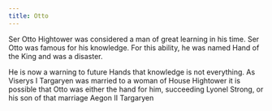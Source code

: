 ```yaml
---
title: Otto
---
```


Ser Otto Hightower was considered a man of great learning in his time. Ser Otto was famous for his knowledge. For this ability, he was named Hand of the King and was a disaster.

He is now a warning to future Hands that knowledge is not everything. As Viserys I Targaryen was married to a woman of House Hightower it is possible that Otto was either the hand for him, succeeding Lyonel Strong, or his son of that marriage Aegon II Targaryen 


